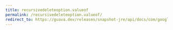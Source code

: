 ```yaml
---
title: recursivedeleteoption.valueof
permalink: /recursivedeleteoption.valueof/
redirect_to: https://guava.dev/releases/snapshot-jre/api/docs/com/google/common/io/RecursiveDeleteOption.html#valueOf-java.lang.String-
---
```

